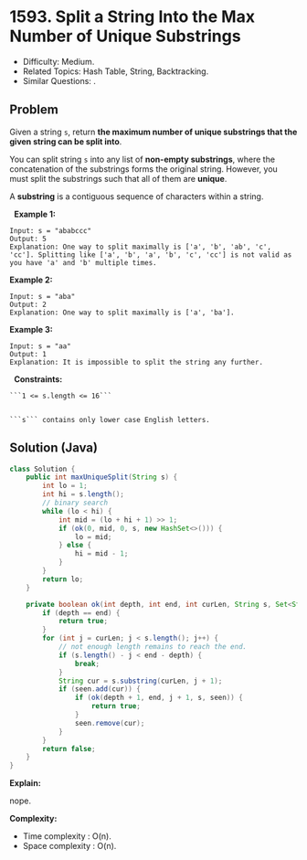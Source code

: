 # 1593. Split a String Into the Max Number of Unique Substrings

- Difficulty: Medium.
- Related Topics: Hash Table, String, Backtracking.
- Similar Questions: .

## Problem

Given a string ```s```, return **the maximum number of unique substrings that the given string can be split into**.

You can split string ```s``` into any list of **non-empty substrings**, where the concatenation of the substrings forms the original string. However, you must split the substrings such that all of them are **unique**.

A **substring** is a contiguous sequence of characters within a string.

 
**Example 1:**

```
Input: s = "ababccc"
Output: 5
Explanation: One way to split maximally is ['a', 'b', 'ab', 'c', 'cc']. Splitting like ['a', 'b', 'a', 'b', 'c', 'cc'] is not valid as you have 'a' and 'b' multiple times.
```

**Example 2:**

```
Input: s = "aba"
Output: 2
Explanation: One way to split maximally is ['a', 'ba'].
```

**Example 3:**

```
Input: s = "aa"
Output: 1
Explanation: It is impossible to split the string any further.
```

 
**Constraints:**


	
	```1 <= s.length <= 16```
	
	
	```s``` contains only lower case English letters.
	



## Solution (Java)

```java
class Solution {
    public int maxUniqueSplit(String s) {
        int lo = 1;
        int hi = s.length();
        // binary search
        while (lo < hi) {
            int mid = (lo + hi + 1) >> 1;
            if (ok(0, mid, 0, s, new HashSet<>())) {
                lo = mid;
            } else {
                hi = mid - 1;
            }
        }
        return lo;
    }

    private boolean ok(int depth, int end, int curLen, String s, Set<String> seen) {
        if (depth == end) {
            return true;
        }
        for (int j = curLen; j < s.length(); j++) {
            // not enough length remains to reach the end.
            if (s.length() - j < end - depth) {
                break;
            }
            String cur = s.substring(curLen, j + 1);
            if (seen.add(cur)) {
                if (ok(depth + 1, end, j + 1, s, seen)) {
                    return true;
                }
                seen.remove(cur);
            }
        }
        return false;
    }
}
```

**Explain:**

nope.

**Complexity:**

* Time complexity : O(n).
* Space complexity : O(n).
